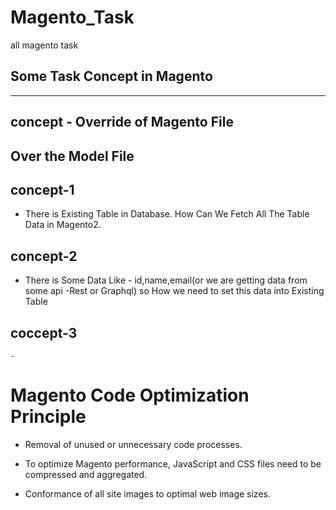 # Magento_Task
all magento task



## Some Task Concept in Magento
-------------------------------------

concept - Override of Magento File
------------------------------------
Over the Model File 
--------------------



concept-1
----------
 - There is Existing Table in Database. How Can We Fetch All The Table Data in Magento2.
 
 
 
 
 concept-2
 ---------
   - There is Some Data Like - id,name,email(or we are getting data from  some api -Rest or Graphql) so How we need to set this data into Existing Table



coccept-3
---------
    -
    
Magento Code Optimization Principle
===================================
- Removal of unused or unnecessary code processes.

- To optimize Magento performance, JavaScript and CSS files need to be compressed and aggregated.

- Conformance of all site images to optimal web image sizes.





    
    
    
    
